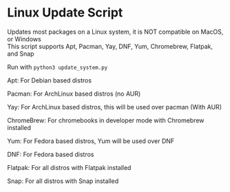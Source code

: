 # Linux Update Script

Updates most packages on a Linux system, it is NOT compatible on MacOS, or Windows  
This script supports Apt, Pacman, Yay, DNF, Yum, Chromebrew, Flatpak, and Snap  

Run with `python3 update_system.py`

Apt: For Debian based distros

Pacman: For ArchLinux based distros (no AUR)

Yay: For ArchLinux based distros, this will be used over pacman (With AUR)

ChromeBrew: For chromebooks in developer mode with Chromebrew installed

Yum: For Fedora based distros, Yum will be used over DNF

DNF: For Fedora based distros

Flatpak: For all distros with Flatpak installed

Snap: For all distros with Snap installed
